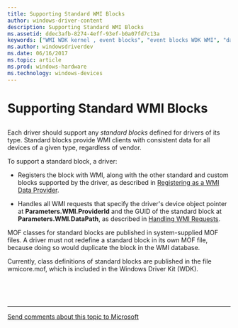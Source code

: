 ```yaml
---
title: Supporting Standard WMI Blocks
author: windows-driver-content
description: Supporting Standard WMI Blocks
ms.assetid: ddec3afb-8274-4eff-93ef-b0a07fd7c13a
keywords: ["WMI WDK kernel , event blocks", "event blocks WDK WMI", "data blocks WDK WMI", "WMI WDK kernel , data blocks", "blocks WDK WMI", "standard blocks WDK WMI"]
ms.author: windowsdriverdev
ms.date: 06/16/2017
ms.topic: article
ms.prod: windows-hardware
ms.technology: windows-devices
---
```


# Supporting Standard WMI Blocks


## <a href="" id="ddk-supporting-standard-wmi-blocks-kg"></a>


Each driver should support any *standard blocks* defined for drivers of its type. Standard blocks provide WMI clients with consistent data for all devices of a given type, regardless of vendor.

To support a standard block, a driver:

-   Registers the block with WMI, along with the other standard and custom blocks supported by the driver, as described in [Registering as a WMI Data Provider](registering-as-a-wmi-data-provider.md).

-   Handles all WMI requests that specify the driver's device object pointer at **Parameters.WMI.ProviderId** and the GUID of the standard block at **Parameters.WMI.DataPath**, as described in [Handling WMI Requests](handling-wmi-requests.md).

MOF classes for standard blocks are published in system-supplied MOF files. A driver must not redefine a standard block in its own MOF file, because doing so would duplicate the block in the WMI database.

Currently, class definitions of standard blocks are published in the file wmicore.mof, which is included in the Windows Driver Kit (WDK).

 

 


--------------------
[Send comments about this topic to Microsoft](mailto:wsddocfb@microsoft.com?subject=Documentation%20feedback%20%5Bkernel\kernel%5D:%20Supporting%20Standard%20WMI%20Blocks%20%20RELEASE:%20%286/14/2017%29&body=%0A%0APRIVACY%20STATEMENT%0A%0AWe%20use%20your%20feedback%20to%20improve%20the%20documentation.%20We%20don't%20use%20your%20email%20address%20for%20any%20other%20purpose,%20and%20we'll%20remove%20your%20email%20address%20from%20our%20system%20after%20the%20issue%20that%20you're%20reporting%20is%20fixed.%20While%20we're%20working%20to%20fix%20this%20issue,%20we%20might%20send%20you%20an%20email%20message%20to%20ask%20for%20more%20info.%20Later,%20we%20might%20also%20send%20you%20an%20email%20message%20to%20let%20you%20know%20that%20we've%20addressed%20your%20feedback.%0A%0AFor%20more%20info%20about%20Microsoft's%20privacy%20policy,%20see%20http://privacy.microsoft.com/default.aspx. "Send comments about this topic to Microsoft")


